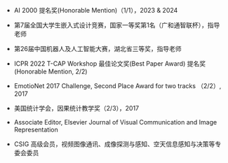 - AI 2000 提名奖(Honorable Mention)（1/1），2023 & 2024

- 第7届全国大学生嵌入式设计竞赛，国家一等奖第1名（广和通智联杯），指导老师

- 第26届中国机器人及人工智能大赛，湖北省三等奖，指导老师

- ICPR 2022 T-CAP Workshop 最佳论文奖(Best Paper Award) 提名奖(Honorable Mention, 2/2)

- EmotioNet 2017 Challenge, Second Place Award for two tracks （2/2）, 2017

- 美国统计学会，因果统计教学奖（2/3），2017

- Associate Editor, Elsevier Journal of Visual Communication and Image Representation

-  CSIG 高级会员，视频图像通讯、成像探测与感知、空天信息感知与决策等专委会委员
